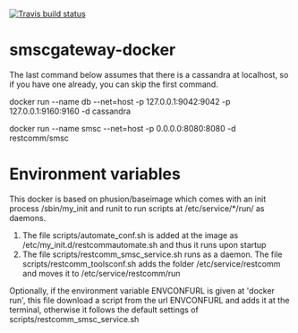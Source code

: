 [![Travis build status](https://travis-ci.org/nicosmaris/smscgateway-docker.png?branch=master)](https://travis-ci.org/nicosmaris/smscgateway-docker)

# smscgateway-docker

The last command below assumes that there is a cassandra at localhost, so if you have one already, you can skip the first command.

docker run --name db --net=host -p 127.0.0.1:9042:9042 -p 127.0.0.1:9160:9160 -d cassandra

docker run --name smsc --net=host -p 0.0.0.0:8080:8080 -d restcomm/smsc
 
# Environment variables

This docker is based on phusion/baseimage which comes with an init process /sbin/my_init and runit to run scripts at /etc/service/*/run/ as daemons.

1. The file scripts/automate_conf.sh is added at the image as /etc/my_init.d/restcommautomate.sh and thus it runs upon startup
2. The file scripts/restcomm_smsc_service.sh runs as a daemon. The file scripts/restcomm_toolsconf.sh adds the folder /etc/service/restcomm and moves it to /etc/service/restcomm/run

Optionally, if the environment variable ENVCONFURL is given at 'docker run', this file download a script from the url ENVCONFURL and adds it at the terminal, otherwise it follows the default settings of  scripts/restcomm_smsc_service.sh


